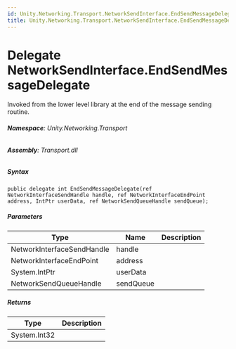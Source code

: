 ```yaml
---
id: Unity.Networking.Transport.NetworkSendInterface.EndSendMessageDelegate
title: Unity.Networking.Transport.NetworkSendInterface.EndSendMessageDelegate
---
```



# Delegate NetworkSendInterface.EndSendMessageDelegate


Invoked from the lower level library at the end of the message sending
routine.





###### **Namespace**: Unity.Networking.Transport

###### **Assembly**: Transport.dll

##### Syntax


``` lang-csharp
public delegate int EndSendMessageDelegate(ref NetworkInterfaceSendHandle handle, ref NetworkInterfaceEndPoint address, IntPtr userData, ref NetworkSendQueueHandle sendQueue);
```



##### Parameters

| Type                       | Name      | Description |
|----------------------------|-----------|-------------|
| NetworkInterfaceSendHandle | handle    |             |
| NetworkInterfaceEndPoint   | address   |             |
| System.IntPtr              | userData  |             |
| NetworkSendQueueHandle     | sendQueue |             |

##### Returns

| Type         | Description |
|--------------|-------------|
| System.Int32 |             |



